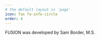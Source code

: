 ```yaml
---
# the default layout is 'page'
icon: fas fa-info-circle
order: 4
---
```


FUSION was developed by Sam Border, M.S.
